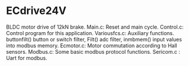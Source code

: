 # ECdrive24V
BLDC motor drive of 12kN brake.
Main.c: Reset and main cycle.
Control.c: Control program for this application.
Variousfcs.c: Auxiliary functions. buttonfilt() button or switch filter, Filt() adc filter, inmbmem() input values into modbus memory.
Ecmotor.c: Motor commutation according to Hall sensors.
Modbus.c: Some basic modbus protocol functions.
Sericom.c : Uart for modbus.
